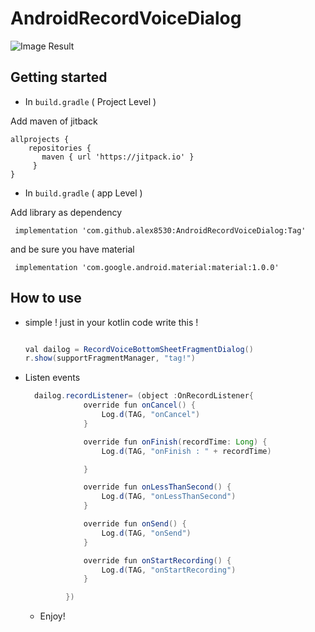 # AndroidRecordVoiceDialog


![Image Result](https://im2.ezgif.com/tmp/ezgif-2-7103a21fa804.gif)

## Getting started
* In ``` build.gradle ``` (  Project Level  )

Add maven of jitback

 ```
allprojects { 
     repositories { 
        maven { url 'https://jitpack.io' }
      }
 }   
```
* In ``` build.gradle ``` (  app Level  )

Add library as dependency 
```
 implementation 'com.github.alex8530:AndroidRecordVoiceDialog:Tag'
```
and be sure you have material
```
 implementation 'com.google.android.material:material:1.0.0'
```
   

## How to use

* simple ! just in your kotlin code write this !

   ```java
   
  val dailog = RecordVoiceBottomSheetFragmentDialog()
  r.show(supportFragmentManager, "tag!")
   
   ```
   
* Listen events

   ```java
     dailog.recordListener= (object :OnRecordListener{
                override fun onCancel() {
                    Log.d(TAG, "onCancel")
                }

                override fun onFinish(recordTime: Long) {
                    Log.d(TAG, "onFinish : " + recordTime)

                }

                override fun onLessThanSecond() {
                    Log.d(TAG, "onLessThanSecond")
                }

                override fun onSend() {
                    Log.d(TAG, "onSend")
                }

                override fun onStartRecording() {
                    Log.d(TAG, "onStartRecording")
                }

            })
   
   ```
  * Enjoy!
  
  
   

